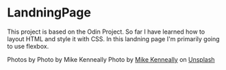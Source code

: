 # LandningPage
This project is based on the Odin Project. So far I have learned how to layout HTML and style it with CSS. 
In this landning page I'm primarily going to use flexbox. 

Photos by
Photo by Mike Kenneally
Photo by <a href="https://unsplash.com/@asthetik?utm_content=creditCopyText&utm_medium=referral&utm_source=unsplash">Mike Kenneally</a> on <a href="https://unsplash.com/photos/coffee-bean-lot-TD4DBagg2wE?utm_content=creditCopyText&utm_medium=referral&utm_source=unsplash">Unsplash</a>
      
      